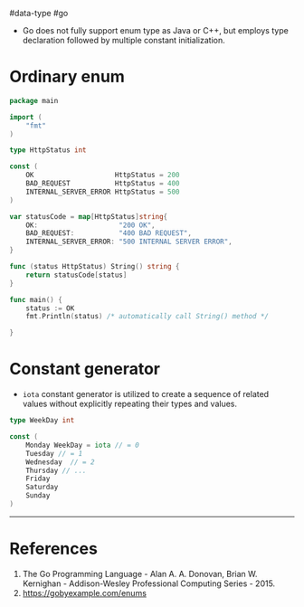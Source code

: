 #data-type #go 

- Go does not fully support enum type as Java or C++, but employs type declaration followed by multiple constant initialization. 
# Ordinary enum
```Go title='Enum'
package main

import (
	"fmt"
)

type HttpStatus int

const (
	OK                    HttpStatus = 200
	BAD_REQUEST           HttpStatus = 400
	INTERNAL_SERVER_ERROR HttpStatus = 500
)

var statusCode = map[HttpStatus]string{
	OK:                    "200 OK",
	BAD_REQUEST:           "400 BAD REQUEST",
	INTERNAL_SERVER_ERROR: "500 INTERNAL SERVER ERROR",
}

func (status HttpStatus) String() string {
	return statusCode[status]
}

func main() {
	status := OK
	fmt.Println(status) /* automatically call String() method */

}
```

# Constant generator
- `iota` constant generator is utilized to create a sequence of related values without explicitly repeating their types and values.
```Go title='Constant generator in enum'
type WeekDay int

const (
	Monday WeekDay = iota // = 0
	Tuesday // = 1
	Wednesday  // = 2
	Thursday // ...
	Friday
	Saturday
	Sunday
)

```

---
# References
1. The Go Programming Language - Alan A. A. Donovan, Brian W. Kernighan - Addison-Wesley Professional Computing Series - 2015.
2. https://gobyexample.com/enums